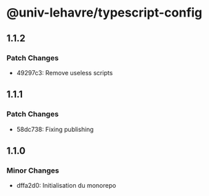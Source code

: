 # @univ-lehavre/typescript-config

## 1.1.2

### Patch Changes

- 49297c3: Remove useless scripts

## 1.1.1

### Patch Changes

- 58dc738: Fixing publishing

## 1.1.0

### Minor Changes

- dffa2d0: Initialisation du monorepo
